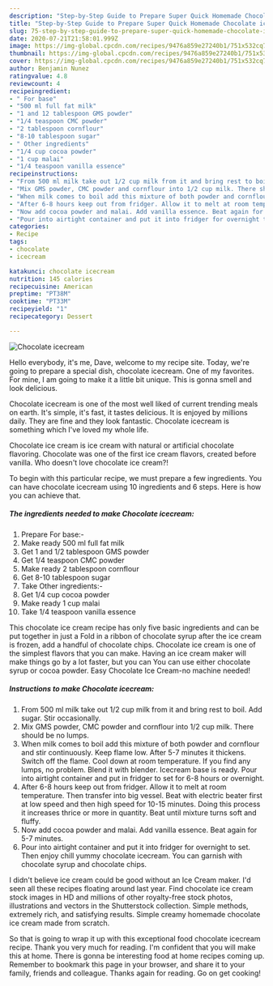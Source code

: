 ```yaml
---
description: "Step-by-Step Guide to Prepare Super Quick Homemade Chocolate icecream"
title: "Step-by-Step Guide to Prepare Super Quick Homemade Chocolate icecream"
slug: 75-step-by-step-guide-to-prepare-super-quick-homemade-chocolate-icecream
date: 2020-07-21T21:58:01.999Z
image: https://img-global.cpcdn.com/recipes/9476a859e27240b1/751x532cq70/chocolate-icecream-recipe-main-photo.jpg
thumbnail: https://img-global.cpcdn.com/recipes/9476a859e27240b1/751x532cq70/chocolate-icecream-recipe-main-photo.jpg
cover: https://img-global.cpcdn.com/recipes/9476a859e27240b1/751x532cq70/chocolate-icecream-recipe-main-photo.jpg
author: Benjamin Nunez
ratingvalue: 4.8
reviewcount: 4
recipeingredient:
- " For base"
- "500 ml full fat milk"
- "1 and 12 tablespoon GMS powder"
- "1/4 teaspoon CMC powder"
- "2 tablespoon cornflour"
- "8-10 tablespoon sugar"
- " Other ingredients"
- "1/4 cup cocoa powder"
- "1 cup malai"
- "1/4 teaspoon vanilla essence"
recipeinstructions:
- "From 500 ml milk take out 1/2 cup milk from it and bring rest to boil. Add sugar. Stir occasionally."
- "Mix GMS powder, CMC powder and cornflour into 1/2 cup milk. There should be no lumps."
- "When milk comes to boil add this mixture of both powder and cornflour and stir continuously. Keep flame low. After 5-7 minutes it thickens. Switch off the flame. Cool down at room temperature. If you find any lumps, no problem. Blend it with blender. Icecream base is ready. Pour into airtight container and put in fridger to set for 6-8 hours or overnight."
- "After 6-8 hours keep out from fridger. Allow it to melt at room temperature. Then transfer into big vessel. Beat with electric beater first at low speed and then high speed for 10-15 minutes. Doing this process it increases thrice or more in quantity. Beat until mixture turns soft and fluffy."
- "Now add cocoa powder and malai. Add vanilla essence. Beat again for 5-7 minutes."
- "Pour into airtight container and put it into fridger for overnight to set. Then enjoy chill yummy chocolate icecream. You can garnish with chocolate syrup and chocolate chips."
categories:
- Recipe
tags:
- chocolate
- icecream

katakunci: chocolate icecream 
nutrition: 145 calories
recipecuisine: American
preptime: "PT38M"
cooktime: "PT33M"
recipeyield: "1"
recipecategory: Dessert

---
```



![Chocolate icecream](https://img-global.cpcdn.com/recipes/9476a859e27240b1/751x532cq70/chocolate-icecream-recipe-main-photo.jpg)

Hello everybody, it's me, Dave, welcome to my recipe site. Today, we're going to prepare a special dish, chocolate icecream. One of my favorites. For mine, I am going to make it a little bit unique. This is gonna smell and look delicious.

Chocolate icecream is one of the most well liked of current trending meals on earth. It's simple, it's fast, it tastes delicious. It is enjoyed by millions daily. They are fine and they look fantastic. Chocolate icecream is something which I've loved my whole life.

Chocolate ice cream is ice cream with natural or artificial chocolate flavoring. Chocolate was one of the first ice cream flavors, created before vanilla. Who doesn&#39;t love chocolate ice cream?!


To begin with this particular recipe, we must prepare a few ingredients. You can have chocolate icecream using 10 ingredients and 6 steps. Here is how you can achieve that.

<!--inarticleads1-->

##### The ingredients needed to make Chocolate icecream:

1. Prepare  For base:-
1. Make ready 500 ml full fat milk
1. Get 1 and 1/2 tablespoon GMS powder
1. Get 1/4 teaspoon CMC powder
1. Make ready 2 tablespoon cornflour
1. Get 8-10 tablespoon sugar
1. Take  Other ingredients:-
1. Get 1/4 cup cocoa powder
1. Make ready 1 cup malai
1. Take 1/4 teaspoon vanilla essence


This chocolate ice cream recipe has only five basic ingredients and can be put together in just a Fold in a ribbon of chocolate syrup after the ice cream is frozen, add a handful of chocolate chips. Chocolate ice cream is one of the simplest flavors that you can make. Having an ice cream maker will make things go by a lot faster, but you can You can use either chocolate syrup or cocoa powder. Easy Chocolate Ice Cream-no machine needed! 

<!--inarticleads2-->

##### Instructions to make Chocolate icecream:

1. From 500 ml milk take out 1/2 cup milk from it and bring rest to boil. Add sugar. Stir occasionally.
1. Mix GMS powder, CMC powder and cornflour into 1/2 cup milk. There should be no lumps.
1. When milk comes to boil add this mixture of both powder and cornflour and stir continuously. Keep flame low. After 5-7 minutes it thickens. Switch off the flame. Cool down at room temperature. If you find any lumps, no problem. Blend it with blender. Icecream base is ready. Pour into airtight container and put in fridger to set for 6-8 hours or overnight.
1. After 6-8 hours keep out from fridger. Allow it to melt at room temperature. Then transfer into big vessel. Beat with electric beater first at low speed and then high speed for 10-15 minutes. Doing this process it increases thrice or more in quantity. Beat until mixture turns soft and fluffy.
1. Now add cocoa powder and malai. Add vanilla essence. Beat again for 5-7 minutes.
1. Pour into airtight container and put it into fridger for overnight to set. Then enjoy chill yummy chocolate icecream. You can garnish with chocolate syrup and chocolate chips.


I didn&#39;t believe ice cream could be good without an Ice Cream maker. I&#39;d seen all these recipes floating around last year. Find chocolate ice cream stock images in HD and millions of other royalty-free stock photos, illustrations and vectors in the Shutterstock collection. Simple methods, extremely rich, and satisfying results. Simple creamy homemade chocolate ice cream made from scratch. 

So that is going to wrap it up with this exceptional food chocolate icecream recipe. Thank you very much for reading. I'm confident that you will make this at home. There is gonna be interesting food at home recipes coming up. Remember to bookmark this page in your browser, and share it to your family, friends and colleague. Thanks again for reading. Go on get cooking!
